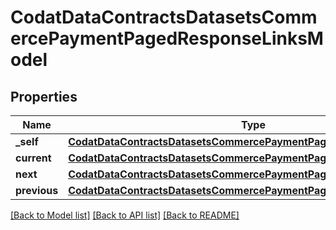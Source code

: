 # CodatDataContractsDatasetsCommercePaymentPagedResponseLinksModel

## Properties
Name | Type | Description | Notes
------------ | ------------- | ------------- | -------------
**_self** | [**CodatDataContractsDatasetsCommercePaymentPagedResponseHrefModel**](CodatDataContractsDatasetsCommercePaymentPagedResponseHrefModel.md) |  | [optional] 
**current** | [**CodatDataContractsDatasetsCommercePaymentPagedResponseHrefModel**](CodatDataContractsDatasetsCommercePaymentPagedResponseHrefModel.md) |  | [optional] 
**next** | [**CodatDataContractsDatasetsCommercePaymentPagedResponseHrefModel**](CodatDataContractsDatasetsCommercePaymentPagedResponseHrefModel.md) |  | [optional] 
**previous** | [**CodatDataContractsDatasetsCommercePaymentPagedResponseHrefModel**](CodatDataContractsDatasetsCommercePaymentPagedResponseHrefModel.md) |  | [optional] 

[[Back to Model list]](../README.md#documentation-for-models) [[Back to API list]](../README.md#documentation-for-api-endpoints) [[Back to README]](../README.md)

